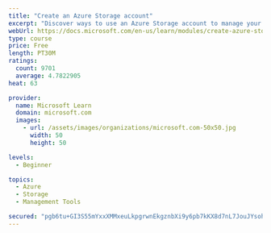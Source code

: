 ```yaml
---
title: "Create an Azure Storage account"
excerpt: "Discover ways to use an Azure Storage account to manage your data for billing, access, and storage location of your blobs, files, queues, and tables."
webUrl: https://docs.microsoft.com/en-us/learn/modules/create-azure-storage-account/
type: course
price: Free
length: PT30M
ratings:
  count: 9701
  average: 4.7822905
heat: 63

provider:
  name: Microsoft Learn
  domain: microsoft.com
  images:
    - url: /assets/images/organizations/microsoft.com-50x50.jpg
      width: 50
      height: 50

levels:
  - Beginner

topics:
  - Azure
  - Storage
  - Management Tools

secured: "pgb6tu+GI3S55mYxxXMMxeuLkpgrwnEkgznbXi9y6pb7kKX8d7nL7JouJYsohP3WEcu/Qoq62slZznlSWfyCNE5X8N0vayiBUwjHteS9pUv0QZp5+hsfm3cOX3G7YpUSiykULgjyrZqWquLIaMKxH/HK65gRAT2NzZtZ84reqw/9jLgIkTMQN+KM4N6dWjwyPTsdGxQAfbnXZA+bPlfBpeK5/GT5s5PVRqq72Luf2yHHNBNEApHkS3TBQjejYioOngoP0n0uaAX6LAOMKomf6yH7smfZHM9wqlfk0KnJegOchMf4CNFhfRZetguOogZaSI56wt6p3+BVZatgWTHEbPun7VgVzckbLFFKtcuHgGgXKi/t1oWpKU8E2mptUn7FDRdeBwOMcdCPIqjc7CM/6Wr+2Js307a5PQOcG551Lck=;nrJI4ARb7hynrvEkFdtdMA=="
---
```


